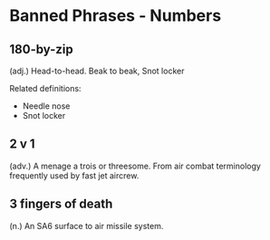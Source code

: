 # Banned Phrases - Numbers

## 180-by-zip
(adj.) Head-to-head. Beak to beak, Snot locker

Related definitions:

- Needle nose
- Snot locker


## 2 v 1
(adv.) A menage a trois or threesome. From air combat terminology frequently used by fast jet aircrew.


## 3 fingers of death
(n.) An SA6 surface to air missile system.
